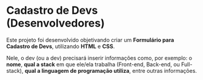 # Cadastro de Devs (Desenvolvedores)
Este projeto foi desenvolvido objetivando criar um <b>Formulário para Cadastro de Devs</b>, utilizando <b>HTML</b> e <b>CSS</b>.

Nele, o dev (ou a dev) precisará inserir informações como, por exemplo: o <b>nome</b>, <b>qual a stack</b> em que ele/ela trabalha (Front-end, Back-end, ou Full-stack), <b>qual a linguagem de programação utiliza</b>, entre outras informações.
